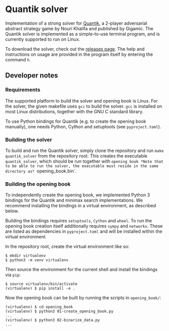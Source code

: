 # Quantik solver

Implementation of a strong solver for [Quantik](https://en.gigamic.com/game/quantik), a 2-player adversarial abstract strategy game by Nouri Khalifa and published by Gigamic.
The Quantik solver is implemented as a simple-to-use terminal program, and is currently supported to run on Linux.

To download the solver, check out the [releases page](https://github.com/mneyrane/Quantik-solver/releases).
The help and instructions on usage are provided in the program itself by entering the command `h`.

## Developer notes

### Requirements

The supported platform to build the solver and opening book is Linux.
For the solver, the given makefile uses `gcc` to build the solver. 
`gcc` is installed on most Linux distributions, together with the GNU C standard library.

To use Python bindings for Quantik (e.g. to create the opening book manually), one needs Python, Cython and setuptools (see `pyproject.toml`).

### Building the solver

To build and run the Quantik solver, simply clone the repository and run `make quantik_solver` from the repository root. 
This creates the executable `quantik_solver`, which should be run together with `opening book
*Note that to be able to run the solver, the executable must reside in the same directory as* `opening_book.bin`.

### Building the opening book

To independently create the opening book, we implemented Python 3 bindings for the Quantik and minimax search implementations.
We recommend installing the bindings in a virtual environment, as described below.

Building the bindings requires `setuptools`, `Cython` and `wheel`.
To run the opening book creation itself additionally requires `sympy` and `networkx`.
These are listed as dependencies in `pyproject.toml` and will be installed within the virtual environment.

In the repository root, create the virtual environment like so:
```
$ mkdir virtualenv
$ python3 -m venv virtualenv
```
Then source the environment for the current shell and install the bindings via `pip`:
```
$ source virtualenv/bin/activate
(virtualenv) $ pip install -e .
```
Now the opening book can be built by running the scripts in `opening_book/`:
```
(virtualenv) $ cd opening_book
(virtualenv) $ python3 01-create_opening_book.py
...
(virtualenv) $ python3 02-binarize_data.py
...
```
